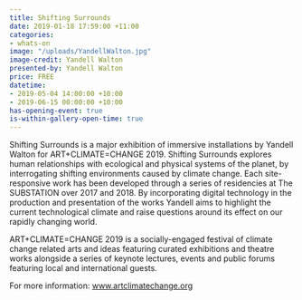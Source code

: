 ```yaml
---
title: Shifting Surrounds
date: 2019-01-18 17:59:00 +11:00
categories:
- whats-on
image: "/uploads/YandellWalton.jpg"
image-credit: Yandell Walton
presented-by: Yandell Walton
price: FREE
datetime:
- 2019-05-04 14:00:00 +10:00
- 2019-06-15 00:00:00 +10:00
has-opening-event: true
is-within-gallery-open-time: true
---
```


Shifting Surrounds is a major exhibition of immersive installations by Yandell Walton for ART+CLIMATE=CHANGE 2019. Shifting Surrounds explores human relationships with ecological and physical systems of the planet, by interrogating shifting environments caused by climate change. Each site-responsive work has been developed through a series of residencies at The SUBSTATION over 2017 and 2018. By incorporating digital technology in the production and presentation of the works Yandell aims to highlight the current technological climate and raise questions around its effect on our rapidly changing world.

ART+CLIMATE=CHANGE 2019 is a socially-engaged festival of climate change related arts and ideas featuring curated exhibitions and theatre works alongside a series of keynote lectures, events and public forums featuring local and international guests. 

For more information: www.artclimatechange.org

